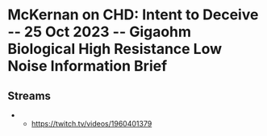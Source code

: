 # McKernan on CHD: Intent to Deceive -- 25 Oct 2023 -- Gigaohm Biological High Resistance Low Noise Information Brief

## Streams
- - https://twitch.tv/videos/1960401379

